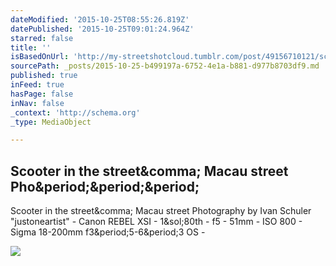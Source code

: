 ```yaml
---
dateModified: '2015-10-25T08:55:26.819Z'
datePublished: '2015-10-25T09:01:24.964Z'
starred: false
title: ''
isBasedOnUrl: 'http://my-streetshotcloud.tumblr.com/post/49156710121/scooter-in-the-street-macau-street-photography'
sourcePath: _posts/2015-10-25-b499197a-6752-4e1a-b881-d977b8703df9.md
published: true
inFeed: true
hasPage: false
inNav: false
_context: 'http://schema.org'
_type: MediaObject

---
```

<article style=""><h1>Scooter in the street&amp;comma; Macau street Pho&amp;period;&amp;period;&amp;period;</h1><p>Scooter in the street&amp;comma; Macau street Photography by Ivan Schuler "justoneartist" - Canon REBEL XSI - 1&amp;sol;80th - f5 - 51mm - ISO 800 - Sigma 18-200mm f3&amp;period;5-6&amp;period;3 OS -</p><img src="http://40.media.tumblr.com/80d2a6a59877345528bf6665949c4ec7/tumblr_mm019vYeGy1rzlmeco1_500.jpg" /></article>